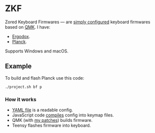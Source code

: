 # ZKF
Zored Keyboard Firmwares — are [simply configured](config.yaml) keyboard firmwares based on [QMK](https://github.com/qmk/qmk_firmware). I have:
- [Ergodox](https://ergodox-ez.com).
- [Planck](https://ergodox-ez.com/pages/planck).

Supports Windows and macOS.

## Example
To build and flash Planck use this code:
```bash
./project.sh bf p
```

### How it works
- [YAML file](config.yaml) is a readable config.
- JavaScript code [compiles](compiler/README.md) config into keymap files.
- QMK (with [my patches](patches/)) builds firmware.
- Teensy flashes firmware into keyboard.